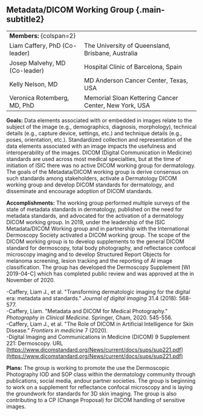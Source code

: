 ## Metadata/DICOM Working Group {.main-subtitle2}

| | |
| - | - |
| **Members:** {colspan=2} | |
| Liam Caffery, PhD (Co-leader) | The University of Queensland, Brisbane, Australia |
| Josep Malvehy, MD (Co-leader) | Hospital Clinic of Barcelona, Spain |
| Kelly Nelson, MD | MD Anderson Cancer Center, Texas, USA |
| Veronica Rotemberg, MD, PhD | Memorial Sloan Kettering Cancer Center, New York, USA |

**Goals:**  Data elements associated with or embedded in images relate to the subject of the image (e.g., demographics, diagnosis, morphology), technical details (e.g., capture device, settings, etc.) and technique details (e.g., poses, orientation, etc.). Standardized collection and representation of the data elements associated with an image impacts the usefulness and interoperability of the images. DICOM (Digital Communication in Medicine) standards are used across most medical specialties, but at the time of initiation of ISIC there was no active DICOM working group for dermatology. The goals of the Metadata/DICOM working group is derive consensus on such standards among stakeholders, activate a Dermatology DICOM working group and develop DICOM standards for dermatology, and disseminate and encourage adoption of DICOM standards. 

**Accomplishments:** The working group performed multiple surveys of the state of metadata standards in dermatology, published on the need for metadata standards, and advocated for the activation of a dermatology DICOM working group. In 2019, under the leadership of the ISIC Metadata/DICOM Working group and in partnership with the International Dermoscopy Society activated a DICOM working group. The scope of the DICOM working group is to develop supplements to the general DICOM standard for dermoscopy, total body photography, and reflectance confocal microscopy imaging and to develop Structured Report Objects for melanoma screening, lesion tracking and the reporting of AI image classification. The group has developed the Dermoscopy Supplement [WI 2019-04-C] which has completed public review and was approved at the in November of 2020.

-Caffery, Liam J., et al. "Transforming dermatologic imaging for the digital era: metadata and standards." *Journal of digital imaging* 31.4 (2018): 568-577.  
-Caffery, Liam. "Metadata and DICOM for Medical Photography." *Photography in Clinical Medicine*. Springer, Cham, 2020. 545-556.  
-Caffery, Liam J., et al. "The Role of DICOM in Artificial Intelligence for Skin Disease." *Frontiers in medicine* 7 (2020).  
-Digital Imaging and Communications in Medicine (DICOM) 9 Supplement 221: Dermoscopy. URL [https://www.dicomstandard.org/News/current/docs/sups/sup221.pdf](https://www.dicomstandard.org/News/current/docs/sups/sup221.pdf)  

**Plans:** The group is working to promote the use the Dermoscopic Photography IOD and SOP class within the dermatology community through publications, social media, andour partner societies.  The group is beginning to work on a supplement for reflectance confocal microscopy and is laying the groundwork for standards for 3D skin imaging. The group is also contributing to a CP (Change Proposal) for DICOM handling of sensitive images.
